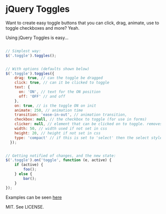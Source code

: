 # jQuery Toggles

Want to create easy toggle buttons that you can click, drag, animate, use to toggle checkboxes and more? Yeah.

Using jQuery Toggles is easy...

```javascript

// Simplest way:
$('.toggle').toggles();


// With options (defaults shown below)
$('.toggle').toggles({
    drag: true, // can the toggle be dragged
    click: true, // can it be clicked to toggle
    text: {
      on: 'ON', // text for the ON position
      off: 'OFF' // and off
    },
    on: true, // is the toggle ON on init
    animate: 250, // animation time
    transition: 'ease-in-out', // animation transition,
    checkbox: null, // the checkbox to toggle (for use in forms)
    clicker: null, // element that can be clicked on to toggle. removes binding from the toggle itself (use nesting)
    width: 50, // width used if not set in css
    height: 20, // height if not set in css
    type: 'compact' // if this is set to 'select' then the select style toggle will be used
  });


// Getting notified of changes, and the new state:
$('.toggle').on('toggle', function (e, active) {
    if (active) {
        foo();
    } else {
        bar();
    }
});

```

Examples can be seen [here](http://simontabor.com/toggles/)


MIT. See LICENSE.
